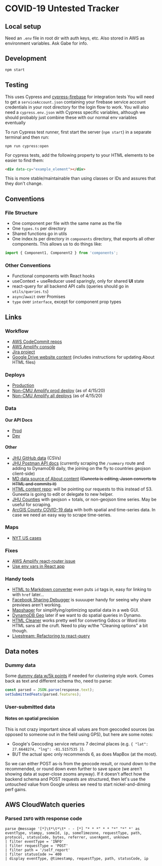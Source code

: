 # COVID-19 Untested Tracker

## Local setup

Need an `.env` file in root dir with auth keys, etc. Also stored in AWS as environment variables. Ask Gabe for info.

## Development

```bash
npm start
```

## Testing

This uses Cypress and [cypress-firebase](https://github.com/prescottprue/cypress-firebase) for integration tests
You will need to get a `serviceAccount.json` containing your firebase service account credentials
in your root directory for the login flow to work.
You will also need a `cypress.env.json` with Cypress specific variables, although we should
probably just combine these with our normal env variables eventually

To run Cypress test runner, first start the server (`npm start`) in a separate terminal and then run:

```
npm run cypress:open
```

For cypress tests, add the following property to your HTML elements to be easier to find them:

```html
<div data-cy="example_element"></div>
```

This is more stable/maintainable than using classes or IDs and assures that they don't change.

## Conventions

### File Structure

- One component per file with the same name as the file
- One `types.ts` per directory
- Shared functions go in utils
- One index.ts per directory in `components` directory, that exports all other components. This allows us to do things like:

```js
import { Component1, Component2 } from 'components';
```

### Other Conventions

- Functional components with React hooks
- useContext + useReducer used sparingly, only for shared **UI** state
- react-query for all backend API calls (queries should go in `utils/queries.ts`)
- `async`/`await` over Promises
- `type` over `interface`, except for component prop types

## Links

### Workflow

- [AWS CodeCommit repos](https://us-east-1.console.aws.amazon.com/codesuite/codecommit/repositories)
- [AWS Amplify console](https://console.aws.amazon.com/amplify/home?region=us-east-1)
- [Jira project](https://cmu-covid.atlassian.net/browse/COV)
- [Google Drive website content](https://drive.google.com/drive/folders/1kq-gfqbckws7O9_Md7QhycbsYTxnxZnH) (includes instructions for updating About HTML files)

### Deploys

- [Production](https://www.covidselfreport.org/)
- [Non-CMU Amplify prod deploy](https://master.d3detajy1g4axn.amplifyapp.com/) (as of 4/15/20)
- [Non-CMU Amplify all deploys](https://console.aws.amazon.com/amplify/home?region=us-east-1#/d3detajy1g4axn) (as of 4/15/20)

### Data

#### Our API Docs

- [Prod](https://s0vnmyj6fg.execute-api.us-east-1.amazonaws.com/prod/apidocs)
- [Dev](https://f1t0v67ydj.execute-api.us-east-1.amazonaws.com/dev/apidocs)

#### Other

- [JHU GitHub data](https://github.com/CSSEGISandData/COVID-19) (CSVs)
- [JHU Postman API docs](https://documenter.getpostman.com/view/10808728/SzS8rjbc?version=latest) (currently scraping the `/summary` route and adding to DynamoDB daily, the joining on the fly to countries geojson client-side)
- [MD data source of About content](https://drive.google.com/file/d/1wk_GNkU-hJZBeh6ic5ZkOoJgVAsrMsSO/view?usp=sharing) ~~(Guneeta is editing, Jason converts to HTML and commits it)~~
- [HTML content repo](https://github.com/abettermap/c19-self-report-content): will be pointing our requests to this instead of S3. Guneeta is going to edit or delegate to new helper.
- [JHU Counties](https://services9.arcgis.com/6Hv9AANartyT7fJW/ArcGIS/rest/services/USCounties_cases_V1/FeatureServer) with geojson + totals, or non-geojson time series. May be useful for scraping.
- [ArcGIS County COVID-19 data](https://services9.arcgis.com/6Hv9AANartyT7fJW/ArcGIS/rest/services/USCounties_cases_V1/FeatureServer) with both spatial and time-series data. In case we need an easy way to scrape time-series.

### Maps

- [NYT US cases](https://www.nytimes.com/interactive/2020/us/coronavirus-us-cases.html)

### Fixes

- [AWS Amplify react-router issue](https://github.com/aws-amplify/amplify-js/issues/2498#issuecomment-455162939)
- [Use env vars in React app](https://create-react-app.dev/docs/adding-custom-environment-variables/#referencing-environment-variables-in-the-html)

### Handy tools

- [HTML to Markdown converter](https://markdowntohtml.com/) even puts `id` tags in, easy for linking to with `href` later...
- [Facebook Sharing Debugger](https://developers.facebook.com/tools/debug/?q=https%3A%2F%2Fwww.covidselfreport.org%2F) is suuuuper handy for seeing why share previews aren't working.
- [Mapshaper](https://mapshaper.org/) for simplifying/optimizing spatial data in a web GUI.
- [DynamoDB Geo](https://github.com/rh389/dynamodb-geo.js) later if we want to do spatial queries in Dynamo.
- [HTML Cleaner](https://html-cleaner.com/) works pretty well for converting Gdocs or Word into HTML sans all the cruft. Need to play w/the "Cleaning options" a bit though.
- [Livestream: Refactoring to react-query](https://www.youtube.com/watch?v=eEKn8UJfYgc)

## Data notes

### Dummy data

Some [dummy data w/5k points](https://gist.githubusercontent.com/abettermap/099c2d469314cf90fcea0cc3c61643f5/raw/2df05ec61ca435a27a2dddbc1b624ad54a957613/fake-covid-pts.json) if needed for clustering style work. Comes back as text and different schema tho, need to parse:

```js
const parsed = JSON.parse(response.text);
setSubmittedFeats(parsed.features);
```

### User-submitted data

#### Notes on spatial precision

This is not crazy important since all values are from geocoded sources (as opposed to someone out in the field using GPS), but here are some notes:

- Google's Geocoding service returns 7 decimal places (e.g. `{ "lat": 27.6648274, "lng": -81.5157535 }`).
- BUT the actual spec only recommends 6, as does MapBox (at the most).

So we can either POST as-is from the geocode result, or round down to the recommended, or round down even further to save space (we aren't showing data at super-close zooms anyway). If it doesn't affect how the backend schema and POST requests are structured, then let's use the untouched value from Google unless we need to start nickel-and-diming perf gains.

## AWS CloudWatch queries

### Parsed `INFO` with response code

```
parse @message '[*]\t*\t*\t* - - [*] "* * *" * * "*" "*" *' as eventType, stampy, someId, ip, someTimezone, requestType, path, protocol, statusCode, bytes, referrer, userAgent, unknown
| filter eventType = 'INFO'
| filter requestType = 'POST'
| filter path = '/self_report'
| filter statusCode >= 400
| display eventType, @timestamp, requestType, path, statusCode, ip
```
